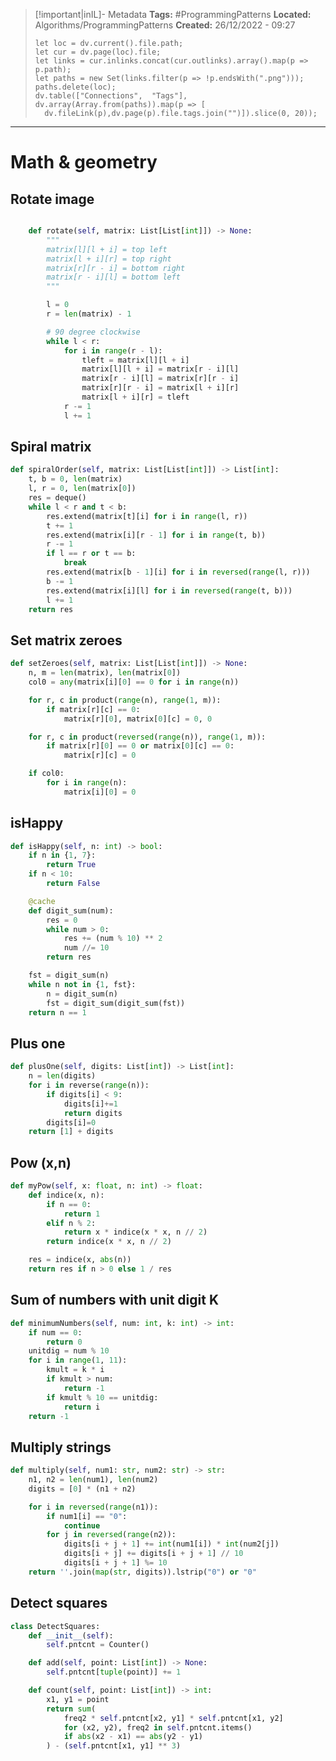 
> [!important|inIL]- Metadata
> **Tags:** #ProgrammingPatterns 
> **Located:** Algorithms/ProgrammingPatterns
> **Created:** 26/12/2022 - 09:27
> ```dataviewjs
>let loc = dv.current().file.path;
>let cur = dv.page(loc).file;
>let links = cur.inlinks.concat(cur.outlinks).array().map(p => p.path);
>let paths = new Set(links.filter(p => !p.endsWith(".png")));
>paths.delete(loc);
>dv.table(["Connections",  "Tags"], dv.array(Array.from(paths)).map(p => [
>   dv.fileLink(p),dv.page(p).file.tags.join("")]).slice(0, 20));
> ```

___
# Math & geometry
## Rotate image 
```python

    def rotate(self, matrix: List[List[int]]) -> None:
        """
        matrix[l][l + i] = top left
        matrix[l + i][r] = top right
        matrix[r][r - i] = bottom right
        matrix[r - i][l] = bottom left
        """

        l = 0
        r = len(matrix) - 1

        # 90 degree clockwise
        while l < r:
            for i in range(r - l):
                tleft = matrix[l][l + i]
                matrix[l][l + i] = matrix[r - i][l]
                matrix[r - i][l] = matrix[r][r - i]
                matrix[r][r - i] = matrix[l + i][r]
                matrix[l + i][r] = tleft
            r -= 1
            l += 1
```

## Spiral matrix 
```python
def spiralOrder(self, matrix: List[List[int]]) -> List[int]:
    t, b = 0, len(matrix)
    l, r = 0, len(matrix[0])
    res = deque()
    while l < r and t < b:
        res.extend(matrix[t][i] for i in range(l, r))
        t += 1
        res.extend(matrix[i][r - 1] for i in range(t, b))
        r -= 1
        if l == r or t == b:
            break
        res.extend(matrix[b - 1][i] for i in reversed(range(l, r)))
        b -= 1
        res.extend(matrix[i][l] for i in reversed(range(t, b)))
        l += 1
    return res
```

## Set matrix zeroes
```python
def setZeroes(self, matrix: List[List[int]]) -> None:
    n, m = len(matrix), len(matrix[0])
    col0 = any(matrix[i][0] == 0 for i in range(n))

    for r, c in product(range(n), range(1, m)):
        if matrix[r][c] == 0:
            matrix[r][0], matrix[0][c] = 0, 0

    for r, c in product(reversed(range(n)), range(1, m)):
        if matrix[r][0] == 0 or matrix[0][c] == 0:
            matrix[r][c] = 0

    if col0:
        for i in range(n):
            matrix[i][0] = 0
```


## isHappy 
```python
def isHappy(self, n: int) -> bool:
    if n in {1, 7}:
        return True
    if n < 10:
        return False

    @cache
    def digit_sum(num):
        res = 0
        while num > 0:
            res += (num % 10) ** 2
            num //= 10
        return res

    fst = digit_sum(n)
    while n not in {1, fst}:
        n = digit_sum(n)
        fst = digit_sum(digit_sum(fst))
    return n == 1
```

## Plus one 
```python
def plusOne(self, digits: List[int]) -> List[int]:
    n = len(digits)
    for i in reverse(range(n)):
        if digits[i] < 9:
            digits[i]+=1
            return digits
        digits[i]=0
    return [1] + digits
```

## Pow (x,n)
```python
def myPow(self, x: float, n: int) -> float:
    def indice(x, n):
        if n == 0:
            return 1
        elif n % 2:
            return x * indice(x * x, n // 2)
        return indice(x * x, n // 2)

    res = indice(x, abs(n))
    return res if n > 0 else 1 / res
```

## Sum of numbers with unit digit K
```python
def minimumNumbers(self, num: int, k: int) -> int:
    if num == 0:
        return 0
    unitdig = num % 10
    for i in range(1, 11):
        kmult = k * i
        if kmult > num:
            return -1
        if kmult % 10 == unitdig:
            return i
    return -1

```

## Multiply strings 
```python
def multiply(self, num1: str, num2: str) -> str:
    n1, n2 = len(num1), len(num2)
    digits = [0] * (n1 + n2)

    for i in reversed(range(n1)):
        if num1[i] == "0":
            continue
        for j in reversed(range(n2)):
            digits[i + j + 1] += int(num1[i]) * int(num2[j])
            digits[i + j] += digits[i + j + 1] // 10
            digits[i + j + 1] %= 10
    return ''.join(map(str, digits)).lstrip("0") or "0"
```

## Detect squares 
```python
class DetectSquares:
    def __init__(self):
        self.pntcnt = Counter()

    def add(self, point: List[int]) -> None:
        self.pntcnt[tuple(point)] += 1

    def count(self, point: List[int]) -> int:
        x1, y1 = point
        return sum(
            freq2 * self.pntcnt[x2, y1] * self.pntcnt[x1, y2]
            for (x2, y2), freq2 in self.pntcnt.items()
            if abs(x2 - x1) == abs(y2 - y1)
        ) - (self.pntcnt[x1, y1] ** 3)
```
